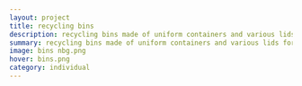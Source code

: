 ```yaml
---
layout: project
title: recycling bins
description: recycling bins made of uniform containers and various lids for different types of litter
summary: recycling bins made of uniform containers and various lids for different types of litter
image: bins nbg.png
hover: bins.png
category: individual
---
```

